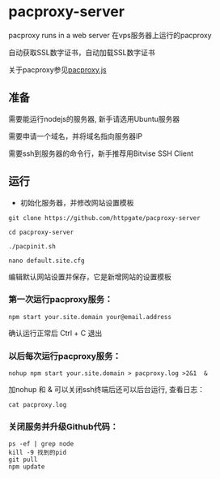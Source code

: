 # pacproxy-server

pacproxy runs in a web server 在vps服务器上运行的pacproxy

自动获取SSL数字证书，自动加载SSL数字证书

关于pacproxy参见[pacproxy.js](https://github.com/httpgate/pacproxy.js)


## 准备

需要能运行nodejs的服务器, 新手请选用Ubuntu服务器

需要申请一个域名，并将域名指向服务器IP

需要ssh到服务器的命令行，新手推荐用Bitvise SSH Client


## 运行

* 初始化服务器，并修改网站设置模板

```
git clone https://github.com/httpgate/pacproxy-server

cd pacproxy-server

./pacpinit.sh

nano default.site.cfg
```

  编辑默认网站设置并保存，它是新增网站的设置模板


### 第一次运行pacproxy服务：

```
npm start your.site.domain your@email.address
```
确认运行正常后 Ctrl + C 退出



### 以后每次运行pacproxy服务：

```
nohup npm start your.site.domain > pacproxy.log >2&1  & 
```

  加nohup 和 & 可以关闭ssh终端后还可以后台运行, 查看日志：

```
cat pacproxy.log
```

### 关闭服务并升级Github代码：

```
ps -ef | grep node
kill -9 找到的pid
git pull
npm update
```
